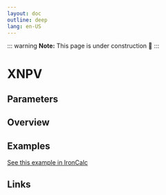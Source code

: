 ```yaml
---
layout: doc
outline: deep
lang: en-US
---
```


::: warning
**Note:** This page is under construction 🚧
:::

# XNPV

## Parameters

## Overview

## Examples

[See this example in IronCalc](https://app.ironcalc.com/?filename=xnpv)

## Links